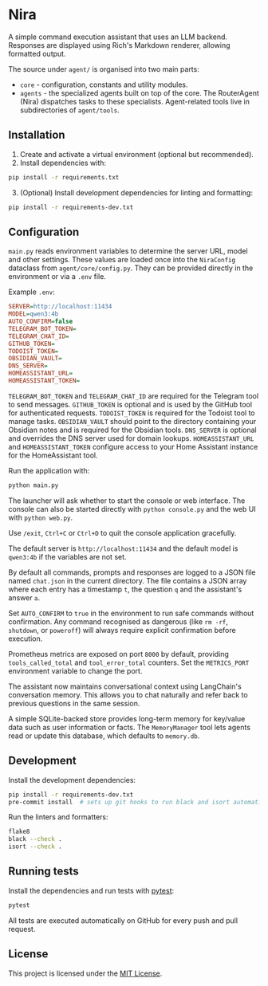# Nira

A simple command execution assistant that uses an LLM backend.
Responses are displayed using Rich's Markdown renderer, allowing formatted output.

The source under `agent/` is organised into two main parts:

-   `core` - configuration, constants and utility modules.
-   `agents` - the specialized agents built on top of the core. The RouterAgent
    (Nira) dispatches tasks to these specialists. Agent-related tools live in subdirectories of `agent/tools`.

## Installation

1. Create and activate a virtual environment (optional but recommended).
2. Install dependencies with:

```bash
pip install -r requirements.txt
```

3. (Optional) Install development dependencies for linting and formatting:

```bash
pip install -r requirements-dev.txt
```

## Configuration

`main.py` reads environment variables to determine the server URL, model and other settings. These values are loaded once into the `NiraConfig` dataclass from `agent/core/config.py`. They can be provided directly in the environment or via a `.env` file.

Example `.env`:

```ini
SERVER=http://localhost:11434
MODEL=qwen3:4b
AUTO_CONFIRM=false
TELEGRAM_BOT_TOKEN=
TELEGRAM_CHAT_ID=
GITHUB_TOKEN=
TODOIST_TOKEN=
OBSIDIAN_VAULT=
DNS_SERVER=
HOMEASSISTANT_URL=
HOMEASSISTANT_TOKEN=
```

`TELEGRAM_BOT_TOKEN` and `TELEGRAM_CHAT_ID` are required for the Telegram tool to send messages.
`GITHUB_TOKEN` is optional and is used by the GitHub tool for authenticated requests.
`TODOIST_TOKEN` is required for the Todoist tool to manage tasks.
`OBSIDIAN_VAULT` should point to the directory containing your Obsidian notes and is required for the Obsidian tools.
`DNS_SERVER` is optional and overrides the DNS server used for domain lookups.
`HOMEASSISTANT_URL` and `HOMEASSISTANT_TOKEN` configure access to your Home Assistant instance for the HomeAssistant tool.

Run the application with:

```bash
python main.py
```

The launcher will ask whether to start the console or web interface. The
console can also be started directly with `python console.py` and the web UI
with `python web.py`.

Use `/exit`, `Ctrl+C` or `Ctrl+D` to quit the console application gracefully.

The default server is `http://localhost:11434` and the default model is `qwen3:4b` if the variables are not set.

By default all commands, prompts and responses are logged to a JSON file named `chat.json` in the current directory. The file contains a JSON array where each entry has a timestamp `t`, the question `q` and the assistant's answer `a`.

Set `AUTO_CONFIRM` to `true` in the environment to run safe commands without confirmation. Any command recognised as dangerous (like `rm -rf`, `shutdown`, or `poweroff`) will always require explicit confirmation before execution.

Prometheus metrics are exposed on port `8000` by default, providing `tools_called_total` and `tool_error_total` counters. Set the `METRICS_PORT` environment variable to change the port.

The assistant now maintains conversational context using LangChain's conversation memory. This allows you to chat naturally and refer back to previous questions in the same session.

A simple SQLite-backed store provides long-term memory for key/value data such as user information or facts. The ``MemoryManager`` tool lets agents read or update this database, which defaults to ``memory.db``.

## Development

Install the development dependencies:

```bash
pip install -r requirements-dev.txt
pre-commit install  # sets up git hooks to run black and isort automatically
```

Run the linters and formatters:

```bash
flake8
black --check .
isort --check .
```

## Running tests

Install the dependencies and run tests with [pytest](https://docs.pytest.org/):

```bash
pytest
```

All tests are executed automatically on GitHub for every push and pull request.

## License

This project is licensed under the [MIT License](LICENSE).
